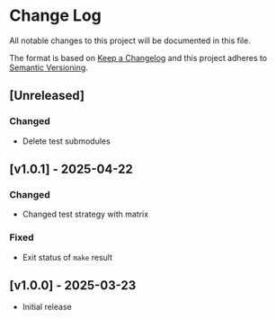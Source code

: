 # Change Log
All notable changes to this project will be documented in this file.

The format is based on [Keep a Changelog](http://keepachangelog.com/)
and this project adheres to [Semantic Versioning](http://semver.org/).

## [Unreleased]
### Changed
* Delete test submodules

## [v1.0.1] - 2025-04-22
### Changed
* Changed test strategy with matrix
### Fixed
* Exit status of `make` result

## [v1.0.0] - 2025-03-23
* Initial release